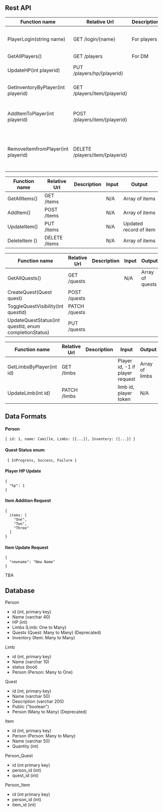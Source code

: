 ## Rest API

| Function name                      | Relative Url                    | Description | Input                           | Output                |
| ---------------------------------- | ------------------------------- | ----------- | ------------------------------- | --------------------- |
| PlayerLogin(string name)           | GET /login/{name}               | For players | String name of player           | Player in json format |
| GetAllPlayers()                    | GET /players                    | For DM      | N/A                             | Array of players      |
| UpdateHP(int playerid)             | PUT /players/hp/{playerid}      |             | New hp of player                | Success/Failure       |
| GetInventoryByPlayer(int playerid) | GET /players/item/{playerid}    |             | Int id of player                | Array of items        |
| AddItemToPlayer(int playerid)      | POST /players/item/{playerid}   |             | Item id to add and Player id    | Success/Failure       |
| RemoveItemfromPlayer(int playerid) | DELETE /players/item/{playerid} |             | Item id to remove and Player id | Success/Failure       |

| Function name | Relative Url  | Description | Input | Output                 |
| ------------- | ------------- | ----------- | ----- | ---------------------- |
| GetAllItems() | GET /items    |             | N/A   | Array of items         |
| AddItem()     | POST /items   |             | N/A   | Array of items         |
| UpdateItem()  | PUT /items    |             | N/A   | Updated record of item |
| DeleteItem () | DELETE /items |             | N/A   | Array of items         |

| Function name                                         | Relative Url  | Description | Input | Output          |
| ----------------------------------------------------- | ------------- | ----------- | ----- | --------------- |
| GetAllQuests()                                        | GET /quests   |             | N/A   | Array of quests |
| CreateQuest(Quest quest)                              | POST /quests  |             |       |                 |
| ToggleQuestVisibility(int questId)                    | PATCH /quests |             |       |                 |
| UpdateQuestStatus(int questId, enum completionStatus) | PUT /quests   |             |       |                 |

| Function name            | Relative Url | Description | Input                           | Output         |
| ------------------------ | ------------ | ----------- | ------------------------------- | -------------- |
| GetLimbsByPlayer(int id) | GET /limbs   |             | Player id, -1 if player request | Array of limbs |
| UpdateLimb(int id)       | PATCH /limbs |             | limb id, player token           | N/A            |

## Data Formats

#### Person

<code>{
id: 1,
name: Camille,
Limbs: [{...}],
Inventory: [{...}]
}
</code>

#### Quest Status enum

<code> {
InProgress,
Success,
Failure
}
</code>

#### Player HP Update

```
{
  "hp": 1
}
```

#### Item Addition Request

```
{
  items: [
    "One",
    "Two",
    "Three"
  ]
}
```

#### Item Update Request

```
{
  "newname": "New Name"
}
```

TBA

## Database

Person

- id (int, primary key)
- Name (varchar 40)
- HP (int)
- Limbs (Limb: One to Many)
- Quests (Quest: Many to Many) (Deprecated)
- Inventory (Item: Many to Many)

Limb

- id (int, primary key)
- Name (varchar 10)
- status (bool)
- Person (Person: Many to One)

Quest

- id (int, primary key)
- Name (varchar 50)
- Description (varchar 200)
- Public ("boolean")
- Person (Many to Many) (Deprecated)

Item

- id (int, primary key)
- Person (Person: Many to Many)
- Name (varchar 50)
- Quantity (int)

Person_Quest

- id (int primary key)
- person_id (int)
- quest_id (int)

Person_Item

- id (int primary key)
- person_id (int)
- item_id (int)
